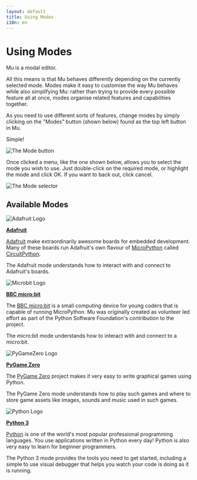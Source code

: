 ```yaml
---
layout: default
title: Using Modes 
i18n: en
---
```


# Using Modes

Mu is a modal editor.

All this means is that Mu behaves differently depending on the currently
selected mode. Modes make it easy to customise the way Mu behaves while also
simplifying Mu: rather than trying to provide every possible feature all at
once, modes organise related features and capabilities together.

As you need to use different sorts of features, change modes by simply clicking
on the "Modes" button (shown below) found as the top left button in Mu.

Simple!

<div class="row">
  <img src="/img/en/tutorials/mode_button.png" alt="The Mode button" class="img-responsive center-block img-rounded movie"/>
  <br/>
</div>

Once clicked a menu, like the one shown below, allows you to select the mode
you wish to use. Just double-click on the required mode, or highlight the mode
and click OK. If you want to back out, click cancel.

<div class="row">
  <img src="/img/en/tutorials/mode_selector.png" alt="The Mode selector" class="img-responsive center-block img-rounded"/>
  <br/>
</div>

## Available Modes

<div class="row">
    <div class="col-md-1">
      <img src="/img/en/tutorials/adafruit_logo.png" alt="Adafruit Logo" class="img-responsive center-block img-rounded"/>
    </div>
    <div class="col-md-11">
    <p><strong><a href="adafruit">Adafruit</a></strong></p>
    <p><a href="https://adafruit.com/">Adafruit</a> make extraordinarily
    awesome boards for embedded development. Many of these boards run
    Adafruit's own flavour of <a href="http://micropython.org/">MicroPython</a>
    called <a href="https://www.adafruit.com/circuitpython">CircuitPython</a>.</p>
    <p>The Adafruit mode understands how to interact with and connect to
    Adafruit's boards.</p>
    </div>
</div>
<div class="row">
    <div class="col-md-1">
      <img src="/img/en/tutorials/microbit_logo.png" alt="Microbit Logo" class="img-responsive center-block img-rounded"/>
    </div>
    <div class="col-md-11">
    <p><strong><a href="microbit">BBC micro:bit</a></strong></p>
    <p>The <a href="http://microbit.org/">BBC micro:bit</a> is a small
    computing device for young coders that is capable of running MicroPython.
    Mu was originally created as volunteer led effort as part of the Python
    Software Foundation's contribution to the project.</p>
    <p>The micro:bit mode understands how to interact with and connect to
    a micro:bit.</p>
    </div>
</div>
<div class="row">
    <div class="col-md-1">
      <img src="/img/en/tutorials/pygamezero_logo.png" alt="PyGameZero Logo" class="img-responsive center-block img-rounded"/>
    </div>
    <div class="col-md-11">
    <p><strong><a href="pgzero">PyGame Zero</a></strong></p>
    <p>The <a href="https://pygame-zero.readthedocs.io/en/stable/">PyGame Zero</a>
    project makes it very easy to write graphical games using Python.</p>
    <p>The PyGame Zero mode understands how to play such games and where to
    store game assets like images, sounds and music used in such games.</p>
    </div>
</div>
<div class="row">
    <div class="col-md-1">
      <img src="/img/en/tutorials/python_logo.png" alt="Python Logo" class="img-responsive center-block img-rounded"/>
    </div>
    <div class="col-md-11">
    <p><strong><a href="python">Python 3</a></strong></p>
    <p><a href="http://python.org/">Python</a> is one of the world's most
    popular professional programming
    languages. You use applications written in Python every day! Python is also
    very easy to learn for beginner programmers.</p>
    <p>The Python 3 mode provides the tools you need to get started, including
    a simple to use visual debugger that helps you watch your code is doing
    as it is running.</p>
    </div>
</div>
